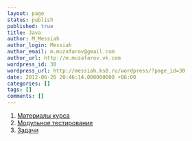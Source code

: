 ```yaml
---
layout: page
status: publish
published: true
title: Java
author: M_Messiah
author_login: Messiah
author_email: m.muzafarov@gmail.com
author_url: http://m.muzafarov.vk.com
wordpress_id: 30
wordpress_url: http://messiah.ks8.ru/wordpress/?page_id=30
date: 2012-06-26 20:46:14.000000000 +06:00
categories: []
tags: []
comments: []
---
```


1. [Материалы курса](http://courses.busin.usu.ru/oop/java_oop_3 "Материалы курса")
2. [Модульное тестирование](http://messiah.ks8.ru/usu/java/junit/ "Модульное тестирование")
3. [Задачи](http://messiah.ks8.ru/usu/java/tasks/ "Задачи")
